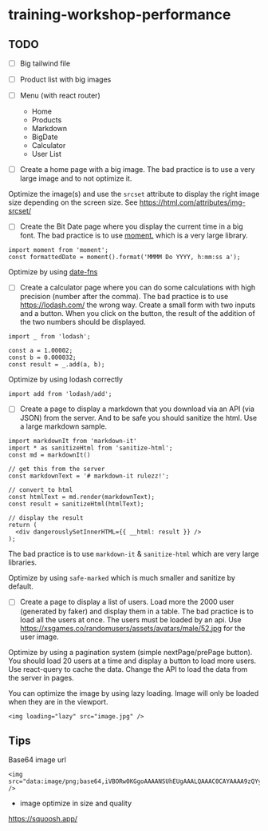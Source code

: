 # training-workshop-performance

## TODO

- [ ] Big tailwind file

- [ ] Product list with big images

- [ ] Menu (with react router)
  - Home
  - Products
  - Markdown
  - BigDate
  - Calculator
  - User List

- [ ] Create a home page with a big image. The bad practice is to use a very large image and to not optimize it.

Optimize the image(s) and use the `srcset` attribute to display the right image size depending on the screen size. See https://html.com/attributes/img-srcset/
  
- [ ] Create the Bit Date page where you display the current time in a big font. The bad practice is to use [moment.](https://momentjs.com/) which is a very large library.

```
import moment from 'moment';
const formattedDate = moment().format('MMMM Do YYYY, h:mm:ss a');
```

Optimize by using [date-fns](https://date-fns.org/)

- [ ] Create a calculator page where you can do some calculations with high precision (number after the comma). The bad practice is to use https://lodash.com/ the wrong way.
Create a small form with two inputs and a button. When you click on the button, the result of the addition of the two numbers should be displayed.

```
import _ from 'lodash';

const a = 1.00002;
const b = 0.000032;
const result = _.add(a, b);
```

Optimize by using lodash correctly

```
import add from 'lodash/add';
```

- [ ] Create a page to display a markdown that you download via an API (via JSON) from the server. And to be safe you should sanitize the html. Use a large markdown sample.

```
import markdownIt from 'markdown-it'
import * as sanitizeHtml from 'sanitize-html';
const md = markdownIt()

// get this from the server
const markdownText = '# markdown-it rulezz!';

// convert to html
const htmlText = md.render(markdownText);
const result = sanitizeHtml(htmlText);

// display the result
return (
  <div dangerouslySetInnerHTML={{ __html: result }} />
);
```

The bad practice is to use `markdown-it` & `sanitize-html` which are very large libraries.

Optimize by using `safe-marked` which is much smaller and sanitize by default.

- [ ] Create a page to display a list of users. Load more the 2000 user (generated by faker) and display them in a table. The bad practice is to load all the users at once. The users must be loaded by an api. Use https://xsgames.co/randomusers/assets/avatars/male/52.jpg for the user image.

Optimize by using a pagination system (simple nextPage/prePage button). You should load 20 users at a time and display a button to load more users. Use react-query to cache the data. Change the API to load the data from the server in pages.

You can optimize the image by using lazy loading. Image will only be loaded when they are in the viewport.

```
<img loading="lazy" src="image.jpg" />
```

## Tips

Base64 image url

```
<img src="data:image/png;base64,iVBORw0KGgoAAAANSUhEUgAAALQAAAC0CAYAAAA9zQYyAAAABGdBTUEAALGPC/xhBQAAAAlwSFlzA..." />
```
- image optimize in size and quality 
  
https://squoosh.app/


